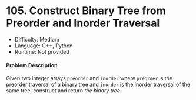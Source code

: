 # 105. Construct Binary Tree from Preorder and Inorder Traversal
- Difficulty: Medium
- Language: C++, Python
- Runtime: Not provided

#### Problem Description
Given two integer arrays `preorder` and `inorder` where `preorder` is the preorder traversal of a binary tree and `inorder` is the inorder traversal of the same tree, construct and return *the binary tree*.